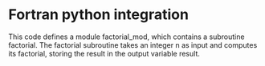 # Fortran python integration


This code defines a module factorial_mod, which contains a subroutine factorial. The factorial subroutine takes an integer n as input and computes its factorial, storing the result in the output variable result.